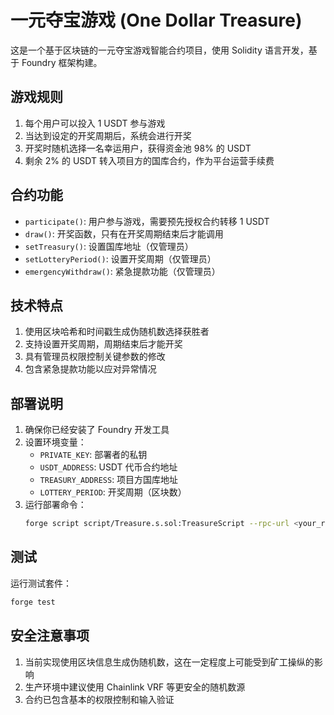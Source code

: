 # 一元夺宝游戏 (One Dollar Treasure)

这是一个基于区块链的一元夺宝游戏智能合约项目，使用 Solidity 语言开发，基于 Foundry 框架构建。

## 游戏规则

1. 每个用户可以投入 1 USDT 参与游戏
2. 当达到设定的开奖周期后，系统会进行开奖
3. 开奖时随机选择一名幸运用户，获得资金池 98% 的 USDT
4. 剩余 2% 的 USDT 转入项目方的国库合约，作为平台运营手续费

## 合约功能

- `participate()`: 用户参与游戏，需要预先授权合约转移 1 USDT
- `draw()`: 开奖函数，只有在开奖周期结束后才能调用
- `setTreasury()`: 设置国库地址（仅管理员）
- `setLotteryPeriod()`: 设置开奖周期（仅管理员）
- `emergencyWithdraw()`: 紧急提款功能（仅管理员）

## 技术特点

1. 使用区块哈希和时间戳生成伪随机数选择获胜者
2. 支持设置开奖周期，周期结束后才能开奖
3. 具有管理员权限控制关键参数的修改
4. 包含紧急提款功能以应对异常情况

## 部署说明

1. 确保你已经安装了 Foundry 开发工具
2. 设置环境变量：
   - `PRIVATE_KEY`: 部署者的私钥
   - `USDT_ADDRESS`: USDT 代币合约地址
   - `TREASURY_ADDRESS`: 项目方国库地址
   - `LOTTERY_PERIOD`: 开奖周期（区块数）
3. 运行部署命令：
   ```bash
   forge script script/Treasure.s.sol:TreasureScript --rpc-url <your_rpc_url> --broadcast
   ```

## 测试

运行测试套件：

```bash
forge test
```

## 安全注意事项

1. 当前实现使用区块信息生成伪随机数，这在一定程度上可能受到矿工操纵的影响
2. 生产环境中建议使用 Chainlink VRF 等更安全的随机数源
3. 合约已包含基本的权限控制和输入验证